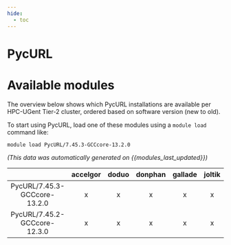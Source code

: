 ```yaml
---
hide:
  - toc
---
```


PycURL
======

# Available modules


The overview below shows which PycURL installations are available per HPC-UGent Tier-2 cluster, ordered based on software version (new to old).

To start using PycURL, load one of these modules using a `module load` command like:

```shell
module load PycURL/7.45.3-GCCcore-13.2.0
```

*(This data was automatically generated on {{modules_last_updated}})*

| |accelgor|doduo|donphan|gallade|joltik|litleo|shinx|
| :---: | :---: | :---: | :---: | :---: | :---: | :---: | :---: |
|PycURL/7.45.3-GCCcore-13.2.0|x|x|x|x|x|x|x|
|PycURL/7.45.2-GCCcore-12.3.0|x|x|x|x|x|x|x|

